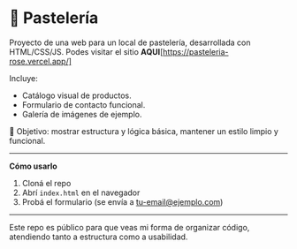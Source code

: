 # 🧁 Pastelería

Proyecto de una web para un local de pastelería, desarrollada con HTML/CSS/JS.
Podes visitar el sitio **AQUI**[https://pasteleria-rose.vercel.app/]

Incluye:
- Catálogo visual de productos.
- Formulario de contacto funcional.
- Galería de imágenes de ejemplo.

📌 Objetivo: mostrar estructura y lógica básica, mantener un estilo limpio y funcional.

---

**Cómo usarlo**  
1. Cloná el repo  
2. Abrí `index.html` en el navegador  
3. Probá el formulario (se envía a [tu-email@ejemplo.com](mailto:tu-email@ejemplo.com))

---

Este repo es público para que veas mi forma de organizar código, atendiendo tanto a estructura como a usabilidad.
